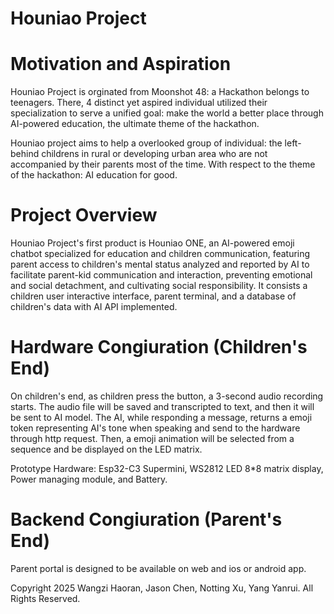 # Houniao Project

# Motivation and Aspiration
Houniao Project is orginated from Moonshot 48: a Hackathon belongs to teenagers. There, 4 distinct yet aspired individual utilized their specialization to serve a unified goal: make the world a better place through AI-powered education, the ultimate theme of the hackathon.

Houniao project aims to help a overlooked group of individual: the left-behind childrens in rural or developing urban area who are not accompanied by their parents most of the time. With respect to the theme of the hackathon: AI education for good.

# Project Overview
Houniao Project's first product is Houniao ONE, an AI-powered emoji chatbot specialized for education and children communication, featuring parent access to children's mental status analyzed and reported by AI to facilitate parent-kid communication and interaction, preventing emotional and social detachment, and cultivating social responsibility. It consists a children user interactive interface, parent terminal, and a database of children's data with AI API implemented. 

# Hardware Congiuration (Children's End)
On children's end, as children press the button, a 3-second audio recording starts. The audio file will be saved and transcripted to text, and then it will be sent to AI model. The AI, while responding a message, returns a emoji token representing AI's tone when speaking and send to the hardware through http request. Then, a emoji animation will be selected from a sequence and be displayed on the LED matrix.

Prototype Hardware: Esp32-C3 Supermini, WS2812 LED 8*8 matrix display, Power managing module, and Battery.

# Backend Congiuration (Parent's End)

Parent portal is designed to be available on web and ios or android app.

Copyright 2025 Wangzi Haoran, Jason Chen, Notting Xu, Yang Yanrui. All Rights Reserved.
